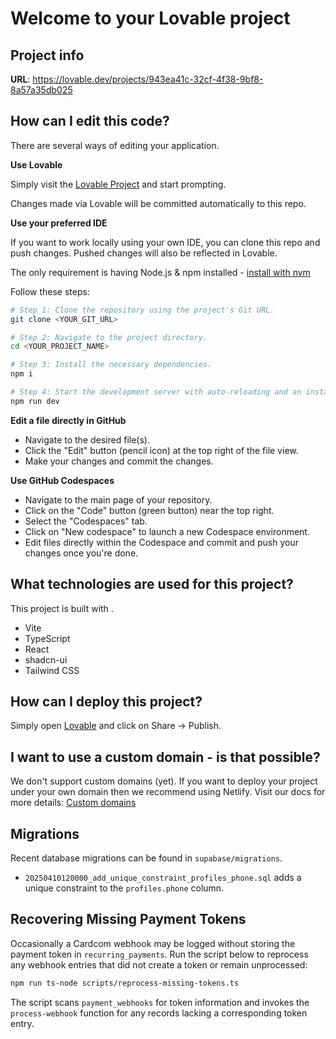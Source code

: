# Welcome to your Lovable project

## Project info

**URL**: https://lovable.dev/projects/943ea41c-32cf-4f38-9bf8-8a57a35db025

## How can I edit this code?

There are several ways of editing your application.

**Use Lovable**

Simply visit the [Lovable Project](https://lovable.dev/projects/943ea41c-32cf-4f38-9bf8-8a57a35db025) and start prompting.

Changes made via Lovable will be committed automatically to this repo.

**Use your preferred IDE**

If you want to work locally using your own IDE, you can clone this repo and push changes. Pushed changes will also be reflected in Lovable.

The only requirement is having Node.js & npm installed - [install with nvm](https://github.com/nvm-sh/nvm#installing-and-updating)

Follow these steps:

```sh
# Step 1: Clone the repository using the project's Git URL.
git clone <YOUR_GIT_URL>

# Step 2: Navigate to the project directory.
cd <YOUR_PROJECT_NAME>

# Step 3: Install the necessary dependencies.
npm i

# Step 4: Start the development server with auto-reloading and an instant preview.
npm run dev
```

**Edit a file directly in GitHub**

- Navigate to the desired file(s).
- Click the "Edit" button (pencil icon) at the top right of the file view.
- Make your changes and commit the changes.

**Use GitHub Codespaces**

- Navigate to the main page of your repository.
- Click on the "Code" button (green button) near the top right.
- Select the "Codespaces" tab.
- Click on "New codespace" to launch a new Codespace environment.
- Edit files directly within the Codespace and commit and push your changes once you're done.

## What technologies are used for this project?

This project is built with .

- Vite
- TypeScript
- React
- shadcn-ui
- Tailwind CSS

## How can I deploy this project?

Simply open [Lovable](https://lovable.dev/projects/943ea41c-32cf-4f38-9bf8-8a57a35db025) and click on Share -> Publish.

## I want to use a custom domain - is that possible?

We don't support custom domains (yet). If you want to deploy your project under your own domain then we recommend using Netlify. Visit our docs for more details: [Custom domains](https://docs.lovable.dev/tips-tricks/custom-domain/)

## Migrations

Recent database migrations can be found in `supabase/migrations`.

- `20250410120000_add_unique_constraint_profiles_phone.sql` adds a unique constraint to the `profiles.phone` column.

## Recovering Missing Payment Tokens

Occasionally a Cardcom webhook may be logged without storing the payment token in
`recurring_payments`. Run the script below to reprocess any webhook entries that
did not create a token or remain unprocessed:

```sh
npm run ts-node scripts/reprocess-missing-tokens.ts
```

The script scans `payment_webhooks` for token information and invokes the
`process-webhook` function for any records lacking a corresponding token entry.

